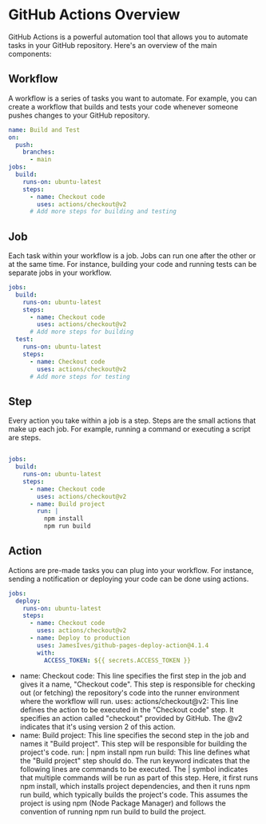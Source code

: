 # GitHub Actions Overview

GitHub Actions is a powerful automation tool that allows you to automate tasks in your GitHub repository. Here's an overview of the main components:

## Workflow

A workflow is a series of tasks you want to automate. For example, you can create a workflow that builds and tests your code whenever someone pushes changes to your GitHub repository.

```yaml
name: Build and Test
on:
  push:
    branches:
      - main
jobs:
  build:
    runs-on: ubuntu-latest
    steps:
      - name: Checkout code
        uses: actions/checkout@v2
      # Add more steps for building and testing
```
## Job
Each task within your workflow is a job. Jobs can run one after the other or at the same time. For instance, building your code and running tests can be separate jobs in your workflow.
```yaml
jobs:
  build:
    runs-on: ubuntu-latest
    steps:
      - name: Checkout code
        uses: actions/checkout@v2
      # Add more steps for building
  test:
    runs-on: ubuntu-latest
    steps:
      - name: Checkout code
        uses: actions/checkout@v2
      # Add more steps for testing
```

## Step
Every action you take within a job is a step. Steps are the small actions that make up each job. For example, running a command or executing a script are steps.

```yaml

jobs:
  build:
    runs-on: ubuntu-latest
    steps:
      - name: Checkout code
        uses: actions/checkout@v2
      - name: Build project
        run: |
          npm install
          npm run build
```

## Action
Actions are pre-made tasks you can plug into your workflow. For instance, sending a notification or deploying your code can be done using actions.

```yaml
jobs:
  deploy:
    runs-on: ubuntu-latest
    steps:
      - name: Checkout code
        uses: actions/checkout@v2
      - name: Deploy to production
        uses: JamesIves/github-pages-deploy-action@4.1.4
        with:
          ACCESS_TOKEN: ${{ secrets.ACCESS_TOKEN }}
```
- name: Checkout code: This line specifies the first step in the job and gives it a name, "Checkout code". This step is responsible for checking out (or fetching) the repository's code into the runner environment where the workflow will run.
uses: actions/checkout@v2: This line defines the action to be executed in the "Checkout code" step. It specifies an action called "checkout" provided by GitHub. The @v2 indicates that it's using version 2 of this action.
- name: Build project: This line specifies the second step in the job and names it "Build project". This step will be responsible for building the project's code.
run: | npm install npm run build: This line defines what the "Build project" step should do. The run keyword indicates that the following lines are commands to be executed. The | symbol indicates that multiple commands will be run as part of this step. Here, it first runs npm install, which installs project dependencies, and then it runs npm run build, which typically builds the project's code. This assumes the project is using npm (Node Package Manager) and follows the convention of running npm run build to build the project.